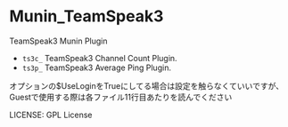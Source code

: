 Munin_TeamSpeak3
================

TeamSpeak3 Munin Plugin

 - ``ts3c_`` TeamSpeak3 Channel Count Plugin.
 - ``ts3p_`` TeamSpeak3 Average Ping Plugin.

 オプションの$UseLoginをTrueにしてる場合は設定を触らなくていいですが、Guestで使用する際は各ファイル11行目あたりを読んでください

 LICENSE: GPL License